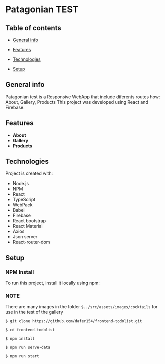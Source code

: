 # Patagonian TEST

## Table of contents

*  [General info](#general-info)

*  [Features](#features)

*  [Technologies](#technologies)

*  [Setup](#setup)

## General info

Patagonian test is a Responsive WebApp that include diferents routes how: About, Gallery, Products This project was developed using React and Firebase.

## Features

* **About**
* **Gallery**
* **Products**

## Technologies

Project is created with:

* Node.js
* NPM
* React
* TypeScript
* WebPack
* Babel
* Firebase
* React bootstrap
* React Material
* Axios
* Json server 
* React-router-dom

## Setup

### NPM Install 

To run this project, install it locally using npm:

### NOTE
There are many images in the folder ```$../src/assets/images/cocktails``` for use in the test of the gallery

```
$ git clone https://github.com/dafer154/frontend-todolist.git

$ cd frontend-todolist

$ npm install

$ npm run serve-data

$ npm run start
```